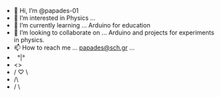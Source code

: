 - 👋 Hi, I’m @papades-01
- 👀 I’m interested in Physics  ...
- 🌱 I’m currently learning ... Arduino for education 
- 💞️ I’m looking to collaborate on ... Arduino and projects for experiments in  physics. 
- 📫 How to reach me ... papades@sch.gr ...
-  &nbsp; °|°
-    <>
-  / ♡ \
-    /\
-   /  \

<!---
papades-01/papades-01 is a ✨ special ✨ repository because its `README.md` (this file) appears on your GitHub profile.
You can click the Preview link to take a look at your changes.
--->
